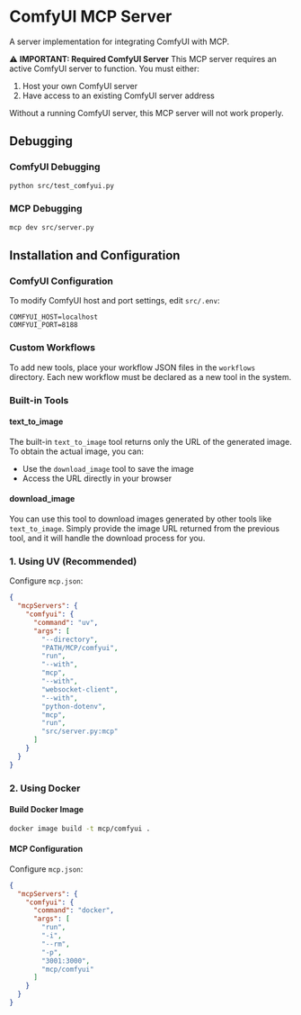 # ComfyUI MCP Server

A server implementation for integrating ComfyUI with MCP.

⚠️ **IMPORTANT: Required ComfyUI Server**
This MCP server requires an active ComfyUI server to function. You must either:
1. Host your own ComfyUI server
2. Have access to an existing ComfyUI server address

Without a running ComfyUI server, this MCP server will not work properly.

## Debugging

### ComfyUI Debugging
```bash
python src/test_comfyui.py
```

### MCP Debugging
```bash
mcp dev src/server.py
```

## Installation and Configuration

### ComfyUI Configuration
To modify ComfyUI host and port settings, edit `src/.env`:
```env
COMFYUI_HOST=localhost
COMFYUI_PORT=8188
```

### Custom Workflows
To add new tools, place your workflow JSON files in the `workflows` directory. Each new workflow must be declared as a new tool in the system.

### Built-in Tools

#### text_to_image
The built-in `text_to_image` tool returns only the URL of the generated image. To obtain the actual image, you can:
- Use the `download_image` tool to save the image
- Access the URL directly in your browser

#### download_image
You can use this tool to download images generated by other tools like `text_to_image`. Simply provide the image URL returned from the previous tool, and it will handle the download process for you.

### 1. Using UV (Recommended)
Configure `mcp.json`:
```json
{
  "mcpServers": {
    "comfyui": {
      "command": "uv",
      "args": [
        "--directory",
        "PATH/MCP/comfyui",
        "run",
        "--with",
        "mcp",
        "--with",
        "websocket-client",
        "--with",
        "python-dotenv",
        "mcp",
        "run",
        "src/server.py:mcp"
      ]
    }
  }
}
```

### 2. Using Docker

#### Build Docker Image
```bash
docker image build -t mcp/comfyui .
```

#### MCP Configuration
Configure `mcp.json`:
```json
{
  "mcpServers": {
    "comfyui": {
      "command": "docker",
      "args": [
        "run",
        "-i",
        "--rm",
        "-p",
        "3001:3000",
        "mcp/comfyui"
      ]
    }
  }
}
```
